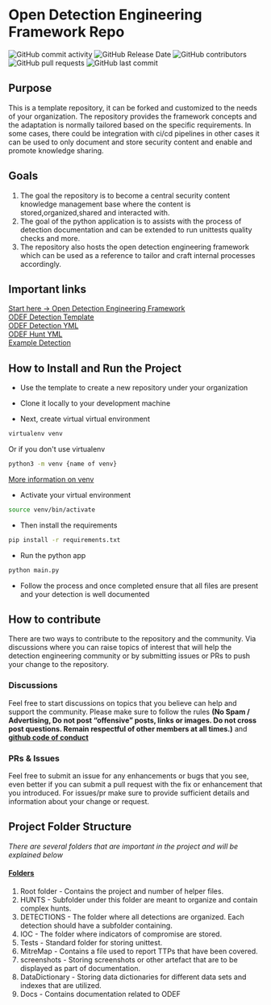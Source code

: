 # Open Detection Engineering Framework Repo

![GitHub commit activity](https://img.shields.io/github/commit-activity/m/wealthsimple/odef?color=green)
![GitHub Release Date](https://img.shields.io/github/release-date/wealthsimple/odef)
![GitHub contributors](https://img.shields.io/github/contributors/wealthsimple/odef?color=teal)
![GitHub pull requests](https://img.shields.io/github/issues-pr/wealthsimple/odef)
![GitHub last commit](https://img.shields.io/github/last-commit/wealthsimple/odef?color=orange)

## Purpose

This is a template repository, it can be forked and customized to the needs of your organization. The repository provides the framework concepts and the adaptation is normally tailored based on the specific requirements. In some cases, there could be integration with ci/cd pipelines in other cases it can be used to only document and store security content and enable and promote knowledge sharing.

## Goals

1. The goal the repository is to become a central security content knowledge management base where the content is stored,organized,shared and interacted with.  
2. The goal of the python application is to assists with the process of detection documentation and can be extended to run unittests quality checks and more.
3. The repository also hosts the open detection engineering framework which can be used as a reference to tailor and craft internal processes accordingly.

## Important links

[Start here -> Open Detection Engineering Framework](Docs/ODEF-README.md)\
[ODEF Detection Template](templates/documentation-template.md)\
[ODEF Detection YML](templates/alert-template.yml)\
[ODEF Hunt YML](templates/hunt-template.yml)\
[Example Detection](DETECTIONS/DetectionExample/detection-example.yml)

## How to Install and Run the Project

* Use the template to create a new repository under your organization

* Clone it locally to your development machine

* Next, create virtual virtual environment

```bash
virtualenv venv 
```

Or if you don't use virtualenv

```bash
python3 -m venv {name of venv}
```

[More information on venv](https://packaging.python.org/en/latest/guides/installing-using-pip-and-virtual-environments/)

* Activate your virtual environment

```bash
source venv/bin/activate
```

* Then install the requirements

```bash
pip install -r requirements.txt
```

* Run the python app

```bash
python main.py
```

* Follow the process and once completed ensure that all files are present and your detection is well documented

## How to contribute

There are two ways to contribute to the repository and the community. Via discussions where you can raise topics of interest that will help the detection engineering community or by submitting issues or PRs to push your change to the repository.

### Discussions

Feel free to start discussions on topics that you believe can help and support the community. Please make sure to follow the rules
**(No Spam / Advertising, Do not post “offensive” posts, links or images. Do not cross post questions. Remain respectful of other members at all times.)**
and [**github code of conduct**](https://docs.github.com/en/site-policy/github-terms/github-community-code-of-conduct)

### PRs & Issues

Feel free to submit an issue for any enhancements or bugs that you see, even better if you can submit a pull request with the fix or enhancement that you introduced. For issues/pr make sure to provide sufficient details and information about your change or request.

## Project Folder Structure

*There are several folders that are important in the project and will be explained below*

#### <u>Folders</u>

<p align="justify">
<ol>
<li>Root folder - Contains the project and number of helper files.</li>
<li>HUNTS - Subfolder under this folder are meant to organize and contain complex hunts.</li>
<li>DETECTIONS - The folder where all detections are organized. Each detection should have a subfolder containing.</li>
<li>IOC - The folder where indicators of compromise are stored.</li>
<li>Tests - Standard folder for storing unittest.</li>
<li>MitreMap - Contains a file used to report TTPs that have been covered.</li>
<li>screenshots - Storing screenshots or other artefact that are to be displayed as part of documentation.</li>
<li>DataDictionary - Storing data dictionaries for different data sets and indexes that are utilized.</li>
<li>Docs - Contains documentation related to ODEF</li>
</ol>
</p>

